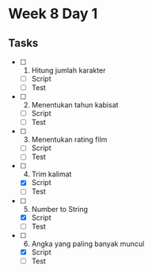 # Week 8 Day 1

## Tasks
- [ ] 1. Hitung jumlah karakter
    - [ ] Script
    - [ ] Test
- [ ] 2. Menentukan tahun kabisat
    - [ ] Script
    - [ ] Test
- [ ] 3. Menentukan rating film
    - [ ] Script
    - [ ] Test
- [ ] 4. Trim kalimat
    - [x] Script
    - [ ] Test
- [ ] 5. Number to String
    - [x] Script
    - [ ] Test
- [ ] 6. Angka yang paling banyak muncul
    - [x] Script
    - [ ] Test